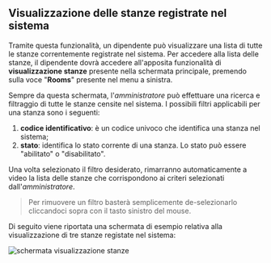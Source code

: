 ## Visualizzazione delle stanze registrate nel sistema

Tramite questa funzionalità, un dipendente può visualizzare una lista di tutte le stanze correntemente registrate nel sistema. Per accedere alla lista delle stanze, il dipendente dovrà accedere all'apposita funzionalità di **visualizzazione stanze** presente nella schermata principale, premendo sulla voce "**Rooms**" presente nel menu a sinistra.

Sempre da questa schermata, l'*amministratore* può effettuare una ricerca e filtraggio di tutte le stanze censite nel sistema.
I possibili filtri applicabili per una stanza sono i seguenti: 
1. **codice identificativo**: è un codice univoco che identifica una stanza nel sistema;
2. **stato**: identifica lo stato corrente di una stanza. Lo stato può essere "abilitato" o "disabilitato".

Una volta selezionato il filtro desiderato, rimarranno automaticamente a video la lista delle stanze che corrispondono ai criteri selezionati dall'*amministratore*.


>Per rimuovere un filtro basterà semplicemente de-selezionarlo cliccandoci sopra con il tasto sinistro del mouse.

Di seguito viene riportata una schermata di esempio relativa alla visualizzazione di tre stanze registate nel sistema:

![schermata visualizzazione stanze](assets/web/room.png)